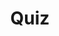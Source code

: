 ---
title: "Quiz"
passing_percentage: 70
layout: "test"
type: "test"
questions:
  - id: "q1"
    text: "What is the main focus of the Introduction to Service Meshes course?"
    type: "single-answer"
    marks: 2
    options:
      - id: "a"
        text: "Theoretical concepts only"
      - id: "b"
        text: "Hands-on experience with Istio service mesh"
        is_correct: true
      - id: "c"
        text: "Comparison of different service mesh technologies"
      - id: "d"
        text: "Service mesh architecture fundamentals"
  - id: "q2"
    text: "Which key concepts were covered in this Istio course? (Select all that apply)"
    type: "multiple-answers"
    marks: 2
    options:
      - id: "a"
        text: "Traffic management and routing"
        is_correct: true
      - id: "b"
        text: "Observability and monitoring"
        is_correct: true
      - id: "c"
        text: "Security with mTLS and fault injection"
        is_correct: true
  - id: "q3"
    text: "Which learning approach emphasizes practical experience?"
    type: "short_answer" 
    marks: 2
    correct_answer: "Hands-on" 
---